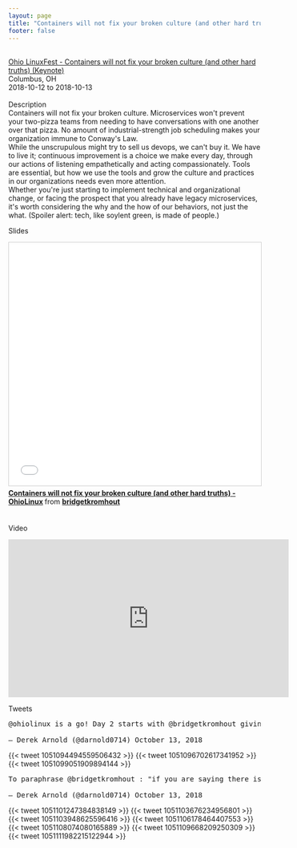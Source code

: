 ```yaml
---
layout: page
title: "Containers will not fix your broken culture (and other hard truths)"
footer: false
---
```



<br>
<div class="views-field views-field-nothing">        <span class="field-content views-field-field-details"><a href="https://ohiolinux.org/bridget-kromhout-to-keynote-olf2018/">Ohio LinuxFest - Containers will not fix your broken culture (and other hard truths) (Keynote) </a><br>Columbus, OH<br><span class="date-display-start">2018-10-12</span> to <span class="date-display-end">2018-10-13</span></span></div>

<br>
Description
<br>
Containers will not fix your broken culture. Microservices won't prevent your two-pizza teams from needing to have conversations with one another over that pizza. No amount of industrial-strength job scheduling makes your organization immune to Conway's Law.
<br>
While the unscrupulous might try to sell us devops, we can't buy it. We have to live it; continuous improvement is a choice we make every day, through our actions of listening empathetically and acting compassionately. Tools are essential, but how we use the tools and grow the culture and practices in our organizations needs even more attention.
<br>
Whether you're just starting to implement technical and organizational change, or facing the prospect that you already have legacy microservices, it's worth considering the why and the how of our behaviors, not just the what. (Spoiler alert: tech, like soylent green, is made of people.)
<br>

Slides
<br>
<iframe src="//www.slideshare.net/slideshow/embed_code/key/4pxWYKHf7m03u6" width="595" height="485" frameborder="0" marginwidth="0" marginheight="0" scrolling="no" style="border:1px solid #CCC; border-width:1px; margin-bottom:5px; max-width: 100%;" allowfullscreen> </iframe> <div style="margin-bottom:5px"> <strong> <a href="//www.slideshare.net/bridgetkromhout/containers-will-not-fix-your-broken-culture-and-other-hard-truths-ohiolinux" title="Containers will not fix your broken culture (and other hard truths) - OhioLinux" target="_blank">Containers will not fix your broken culture (and other hard truths) - OhioLinux</a> </strong> from <strong><a href="https://www.slideshare.net/bridgetkromhout" target="_blank">bridgetkromhout</a></strong> </div>

<br>

Video
<br>
<iframe width="560" height="315" src="https://www.youtube.com/embed/_BJeTzMIAHI" frameborder="0" allow="autoplay; encrypted-media" allowfullscreen></iframe>

<br>

Tweets
<br>
<pre>
@ohiolinux is a go! Day 2 starts with @bridgetkromhout giving a keynote!

— Derek Arnold (@darnold0714) October 13, 2018
</pre>
{{< tweet 1051094494559506432 >}}
{{< tweet 1051096702617341952 >}}
{{< tweet 1051099051909894144 >}}
<pre>
To paraphrase @bridgetkromhout : "if you are saying there isn't some janky bash in your homegrown platform, you are lying." #ohiolinuxfest2018

— Derek Arnold (@darnold0714) October 13, 2018
</pre>
{{< tweet 1051101247384838149 >}}
{{< tweet 1051103676234956801 >}}
{{< tweet 1051103948625596416 >}}
{{< tweet 1051106178464407553 >}}
{{< tweet 1051108074080165889 >}}
{{< tweet 1051109668209250309 >}}
{{< tweet 1051111982215122944 >}}
